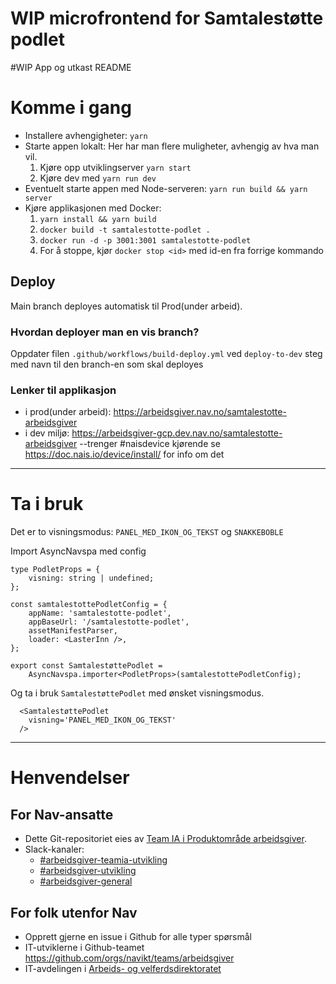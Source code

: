 # WIP microfrontend for Samtalestøtte podlet

#WIP App og utkast README

# Komme i gang

- Installere avhengigheter: `yarn`
- Starte appen lokalt: Her har man flere muligheter, avhengig av hva man vil.
    1. Kjøre opp utviklingserver `yarn start`
    2. Kjøre dev med `yarn run dev`
- Eventuelt starte appen med Node-serveren: `yarn run build && yarn server`
- Kjøre applikasjonen med Docker:
    1. `yarn install && yarn build`
    2. `docker build -t samtalestotte-podlet .`
    3. `docker run -d -p 3001:3001 samtalestotte-podlet`
    4. For å stoppe, kjør `docker stop <id>` med id-en fra forrige kommando

## Deploy

Main branch deployes automatisk til Prod(under arbeid).

### Hvordan deployer man en vis branch?

Oppdater filen `.github/workflows/build-deploy.yml` ved `deploy-to-dev` steg med navn til den branch-en som skal deployes


### Lenker til applikasjon

- i prod(under arbeid): https://arbeidsgiver.nav.no/samtalestotte-arbeidsgiver
- i dev miljø: https://arbeidsgiver-gcp.dev.nav.no/samtalestotte-arbeidsgiver --trenger #naisdevice kjørende se https://doc.nais.io/device/install/ for info om det

---

# Ta i bruk
Det er to visningsmodus: `PANEL_MED_IKON_OG_TEKST` og `SNAKKEBOBLE`

Import AsyncNavspa med config

```
type PodletProps = {
    visning: string | undefined;
};

const samtalestottePodletConfig = {
    appName: 'samtalestotte-podlet',
    appBaseUrl: '/samtalestotte-podlet',
    assetManifestParser,
    loader: <LasterInn />,
};

export const SamtalestøttePodlet =
    AsyncNavspa.importer<PodletProps>(samtalestottePodletConfig);

```

Og ta i bruk `SamtalestøttePodlet` med ønsket visningsmodus. 

```
  <SamtalestøttePodlet
    visning='PANEL_MED_IKON_OG_TEKST'
  />
```


---

# Henvendelser

## For Nav-ansatte
* Dette Git-repositoriet eies av [Team IA i Produktområde arbeidsgiver](https://navno.sharepoint.com/sites/intranett-prosjekter-og-utvikling/SitePages/Produktomr%C3%A5de-arbeidsgiver.aspx).
* Slack-kanaler:
    * [#arbeidsgiver-teamia-utvikling](https://nav-it.slack.com/archives/C016KJA7CFK)
    * [#arbeidsgiver-utvikling](https://nav-it.slack.com/archives/CD4MES6BB)
    * [#arbeidsgiver-general](https://nav-it.slack.com/archives/CCM649PDH)

## For folk utenfor Nav
* Opprett gjerne en issue i Github for alle typer spørsmål
* IT-utviklerne i Github-teamet https://github.com/orgs/navikt/teams/arbeidsgiver
* IT-avdelingen i [Arbeids- og velferdsdirektoratet](https://www.nav.no/no/NAV+og+samfunn/Kontakt+NAV/Relatert+informasjon/arbeids-og-velferdsdirektoratet-kontorinformasjon)
